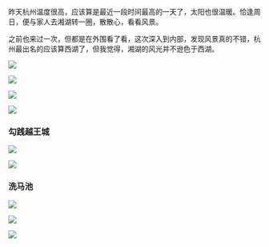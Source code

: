 昨天杭州温度很高，应该算是最近一段时间最高的一天了，太阳也很温暖。恰逢周日，便与家人去湘湖转一圈，散散心，看看风景。

之前也来过一次，但都是在外围看了看，这次深入到内部，发现风景真的不错，杭州最出名的应该算西湖了，但我觉得，湘湖的风光并不逊色于西湖。

![](https://shuxhan-imgbed.oss-cn-hangzhou.aliyuncs.com/img/2fb1f2ebe4e5f0ba81f69aea58f082d.jpg)

![](https://shuxhan-imgbed.oss-cn-hangzhou.aliyuncs.com/img/bbe7e79fd9a29b104340d4c98371c05.jpg)

![](https://shuxhan-imgbed.oss-cn-hangzhou.aliyuncs.com/img/97dc8064bcb64525c77a9cfe0cf4cc4.jpg)

![](https://shuxhan-imgbed.oss-cn-hangzhou.aliyuncs.com/img/141b5ee9a63925cf543dee435cb47c6.jpg)

### 勾践越王城

![](https://shuxhan-imgbed.oss-cn-hangzhou.aliyuncs.com/img/64da40c43126e53c4277e329ec31c04.jpg)

![](https://shuxhan-imgbed.oss-cn-hangzhou.aliyuncs.com/img/25a9142b1479907bdc9d55d537da006.jpg)

### 洗马池

![](https://shuxhan-imgbed.oss-cn-hangzhou.aliyuncs.com/img/71ce9b0ea311afad2e43538a9ce683f.jpg)

![](https://shuxhan-imgbed.oss-cn-hangzhou.aliyuncs.com/img/b22c05bf33fde0e7af22d420bae317c.jpg)

![](https://shuxhan-imgbed.oss-cn-hangzhou.aliyuncs.com/img/c61f15d8c8bffb99b08495694703807.jpg)
